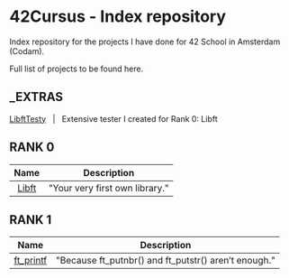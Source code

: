 # 42Cursus - Index repository

Index repository for the projects I have done for 42 School in Amsterdam (Codam).

Full list of projects to be found here.

## _EXTRAS
[LibftTesty](https://github.com/f-ras-42Cursus/_EXTRAS/tree/main/LibftTesty) &nbsp; | &nbsp; Extensive tester I created for Rank 0: Libft

## RANK 0
|			Name				| Description	|
|:---------------:|:-----------:|
[Libft](https://github.com/f-ras-42Cursus/libft) | "Your very first own library." |

## RANK 1
|			Name				| Description	|
|:---------------:|:-----------:|
[ft_printf](https://github.com/f-ras-42Cursus/ft_prinft) | "Because ft_putnbr() and ft_putstr() aren’t enough." |
